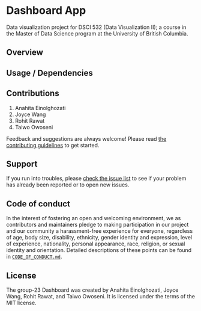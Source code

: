 # Dashboard App

Data visualization project for DSCI 532 (Data Visualization II); a
course in the Master of Data Science program at the University of
British Columbia.

## Overview


## Usage / Dependencies


## Contributions

1. Anahita Einolghozati
2. Joyce Wang 
3. Rohit Rawat
4. Taiwo Owoseni

Feedback and suggestions are always welcome! Please read [the contributing
guidelines](https://github.com/UBC-MDS/group23/blob/main/CONTRIBUTING.md)
to get started.

## Support

If you run into troubles, please [check the issue
list](https://github.com/UBC-MDS/group23/issues) to see
if your problem has already been reported or to open new issues.

## Code of conduct

In the interest of fostering an open and welcoming environment, we as contributors and maintainers pledge to making participation in our project and our community a harassment-free experience for everyone, regardless of age, body size, disability, ethnicity, gender identity and expression, level of experience, nationality, personal appearance, race, religion, or sexual identity and orientation. Detailed descriptions
of these points can be found in [`CODE_OF_CONDUCT.md`](https://github.com/UBC-MDS/group23/blob/main/CODE_OF_CONDUCT.md).

## License
The group-23 Dashboard was created by Anahita Einolghozati, Joyce Wang, Rohit Rawat, and Taiwo Owoseni. It is licensed under the terms of the MIT license.
